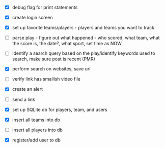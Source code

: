  - [x] debug flag for print statements

 - [x] create login screen
		
 - [x] set up favorite teams/players - players and teams you want to track

 - [ ] parse play - figure out what happened - who scored, what team, what the score is, the date?, what sport, 		set time as NOW
	
 - [ ] identify a search query based on the play/identify keywords used to search, make sure post is recent 		(PMR)

 - [x] perform search on websites, save url 

 - [ ] verify link has smallish video file

 - [x] create an alert

 - [ ] send a link 

 - [x] set up SQLite db for players, team, and users

 - [x] insert all teams into db

 - [ ] insert all players into db
 
 - [x] register/add user to db
